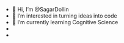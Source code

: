 - 👋 Hi, I’m @SagarDollin
- 👀 I’m interested in turning ideas into code
- 🌱 I’m currently learning Cognitive Science
- 
- 

<!---
SagarDollin/SagarDollin is a ✨ special ✨ repository because its `README.md` (this file) appears on your GitHub profile.
You can click the Preview link to take a look at your changes.
--->

